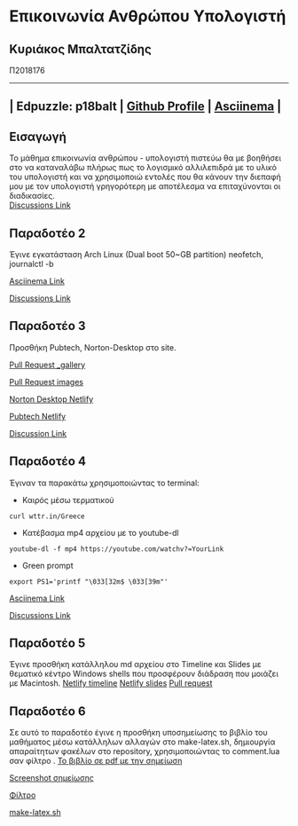 # Επικοινωνία Ανθρώπου Υπολογιστή
## Κυριάκος Μπαλτατζίδης 
Π2018176

---------------------------------------------------------------------------------------------------------------------
| Edpuzzle: p18balt |  [Github Profile](https://github.com/p18balt) |  [Asciinema](https://asciinema.org/~p18balt) |
--------------------------------------------------------------------------------------------------------------------

## Εισαγωγή
Το μάθημα επικοινωνία ανθρώπου - υπολογιστή πιστεύω θα με βοηθήσει στο να καταναλάβω πλήρως πως το λογισμικό αλλιλεπιδρά με το υλικό του υπολογιστή και να χρησιμοποιώ εντολές που θα κάνουν την  διεπαφή μου με τον υπολογιστή γρηγορότερη με αποτέλεσμα να επιταχύνονται οι διαδικασίες.  
[Discussions Link](https://github.com/courses-ionio/help/discussions/923)


## Παραδοτέο 2 
Έγινε εγκατάσταση Arch Linux (Dual boot 50~GB partition)
neofetch, journalctl -b 

[Αsciinema Link](https://asciinema.org/a/cgX9FmflHdDIyr8ErN285IiOO)

[Discussions Link](https://github.com/courses-ionio/help/discussions/1292)
## Παραδοτέο 3
Προσθήκη Pubtech, Norton-Desktop στο site.

[Pull Request _gallery](https://github.com/ContattoContare/_gallery/pull/3)

[Pull Request images](https://github.com/ContattoContare/images/pull/3)

[Norton Desktop Netlify](https://famous-faun-a7c70a.netlify.app/gallery/nortondesktop/)

[Pubtech Netlify](https://famous-faun-a7c70a.netlify.app/gallery/pubtech/)

[Discussion Link](https://github.com/courses-ionio/help/discussions/1476)

## Παραδοτέο 4
Έγιναν τα παρακάτω χρησιμοποιώντας το terminal:
- Καιρός μέσω τερματικού

```curl wttr.in/Greece ```
- Κατέβασμα mp4 αρχείου με το youtube-dl

```youtube-dl -f mp4 https://youtube.com/watchv?=YourLink``` 
- Green prompt 

``` export PS1='printf "\033[32m$ \033[39m"' ```

[Asciinema Link](https://asciinema.org/a/TDYmuKCnxazji8NbYzdGXV18P)

[Discussions Link](https://github.com/courses-ionio/help/discussions/1309)

## Παραδοτέο 5
Έγινε προσθήκη κατάλληλου md αρχείου στο Timeline και Slides με θεματικό κέντρο Windows shells που προσφέρουν διάδραση που μοιάζει με Macintosh.
[Netlify timeline](https://famous-faun-a7c70a.netlify.app/timeline/macintosh-windows-shells/)
[Netlify slides](https://famous-faun-a7c70a.netlify.app/slides/macintosh-windows-shells/)
[Pull request](https://github.com/ContattoContare/site/pull/15)



## Παραδοτέο 6
Σε αυτό το παραδοτέο έγινε η προσθήκη υποσημείωσης το βιβλίο του μαθήματος μέσω κατάλληλων αλλαγών στο make-latex.sh, δημιουργία απαραίτητων φακέλων στο repository, χρησιμοποιώντας το comment.lua σαν φίλτρο .
 [Το βιβλίο σε pdf με την σημείωση](https://github.com/p18balt/kallipos/blob/master/book/book1.pdf)

[Screenshot σημείωσης](https://github.com/p18balt/kallipos/blob/master/picture/Screenshot%202022-11-17%20at%2016.26.28.png)

[Φίλτρο](https://github.com/p18balt/kallipos/blob/master/comment.lua)

[make-latex.sh](https://github.com/p18balt/kallipos/blob/master/make-latex.sh)
